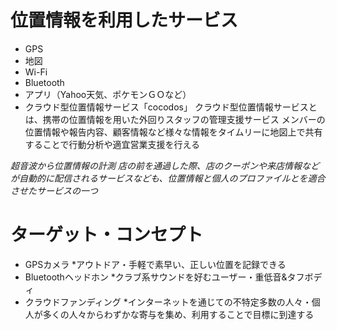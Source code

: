 # 位置情報を利用したサービス
- GPS
- 地図
- Wi-Fi
- Bluetooth
- アプリ（Yahoo天気、ポケモンＧＯなど）
- クラウド型位置情報サービス「cocodos」
クラウド型位置情報サービスとは、携帯の位置情報を用いた外回りスタッフの管理支援サービス
メンバーの位置情報や報告内容、顧客情報など様々な情報をタイムリーに地図上で共有することで行動分析や適宜営業支援を行える

_超音波から位置情報の計測_
*店の前を通過した際、店のクーポンや来店情報などが自動的に配信されるサービスなども、位置情報と個人のプロファイルとを適合させたサービスの一つ*

# ターゲット・コンセプト
- GPSカメラ
*アウトドア・手軽で素早い、正しい位置を記録できる
- Bluetoothヘッドホン
*クラブ系サウンドを好むユーザー・重低音&タフボディ
- クラウドファンディング
*インターネットを通じての不特定多数の人々・個人が多くの人々からわずかな寄与を集め、利用することで目標に到達する
